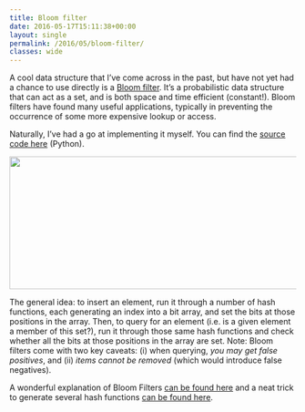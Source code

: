 ```yaml
---
title: Bloom filter
date: 2016-05-17T15:11:38+00:00
layout: single
permalink: /2016/05/bloom-filter/
classes: wide
---
```

A cool data structure that I&#8217;ve come across in the past, but have not yet had a chance to use directly is a [Bloom filter](https://en.wikipedia.org/wiki/Bloom_filter). It&#8217;s a probabilistic data structure that can act as a set, and is both space and time efficient (constant!). Bloom filters have found many useful applications, typically in preventing the occurrence of some more expensive lookup or access.

Naturally, I&#8217;ve had a go at implementing it myself. You can find the [source code here](https://github.com/ma489/python-sandbox/blob/master/datastructures/bloom_filter.py) (Python).

<img class="aligncenter" src="https://upload.wikimedia.org/wikipedia/commons/a/ac/Bloom_filter.svg" width="649" height="233" />

The general idea: to insert an element, run it through a number of hash functions, each generating an index into a bit array, and set the bits at those positions in the array. Then, to query for an element (i.e. is a given element a member of this set?), run it through those same hash functions and check whether all the bits at those positions in the array are set. Note: Bloom filters come with two key caveats: (i) when querying, _you may get false_ _positives_, and (ii) _items cannot be removed_ (which would introduce false negatives).

A wonderful explanation of Bloom Filters [can be found here](https://www.jasondavies.com/bloomfilter/) and a neat trick to generate several hash functions [can be found here](http://willwhim.wpengine.com/2011/09/03/producing-n-hash-functions-by-hashing-only-once/).

&nbsp;